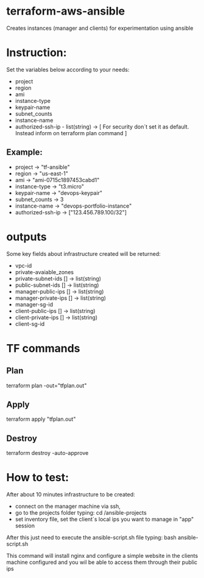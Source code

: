 # terraform-aws-ansible
Creates instances (manager and clients) for experimentation using ansible

# Instruction:

Set the variables below according to your needs:

- project
- region
- ami
- instance-type
- keypair-name
- subnet_counts
- instance-name
- authorized-ssh-ip - list(string) -> 
     [ For security don´t set it as default. Instead inform on terraform plan command ]

## Example:

- project           -> "tf-ansible"
- region            -> "us-east-1"
- ami               -> "ami-0715c1897453cabd1"
- instance-type     -> "t3.micro"
- keypair-name      -> "devops-keypair"
- subnet_counts     -> 3
- instance-name     -> "devops-portfolio-instance"
- authorized-ssh-ip -> ["123.456.789.100/32"]

# outputs

Some key fields about infrastructure created will be returned:

- vpc-id
- private-avaiable_zones
- private-subnet-ids [] -> list(string)
- public-subnet-ids [] -> list(string)
- manager-public-ips [] -> list(string)
- manager-private-ips [] -> list(string)
- manager-sg-id
- client-public-ips [] -> list(string)
- client-private-ips [] -> list(string)
- client-sg-id

# TF commands

## Plan
terraform plan -out="tfplan.out"
## Apply
terraform apply "tfplan.out"
## Destroy
terraform destroy -auto-approve

# How to test:

After about 10 minutes infrastructure to be created:
   - connect on the manager machine via ssh,
   - go to the projects folder typing: cd /ansible-projects
   - set inventory file, set the client´s local ips you want to manage in "app" session

After this just need to execute the ansible-script.sh file typing: bash ansible-script.sh

This command will install nginx and configure a simple website in the clients machine configured
and you wil be able to access them through their public ips